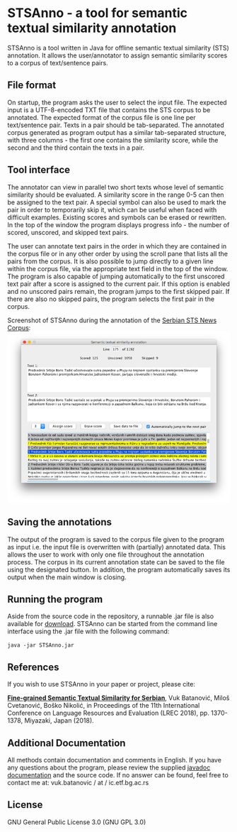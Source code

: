 # STSAnno - a tool for semantic textual similarity annotation
STSAnno is a tool written in Java for offline semantic textual similarity (STS) annotation.
It allows the user/annotator to assign semantic similarity scores to a corpus of text/sentence pairs.

## File format
On startup, the program asks the user to select the input file.
The expected input is a UTF-8-encoded TXT file that contains the STS corpus to be annotated.
The expected format of the corpus file is one line per text/sentence pair.
Texts in a pair should be tab-separated.
The annotated corpus generated as program output has a similar tab-separated structure, with three columns - the first one contains the similarity score, while the second and the third contain the texts in a pair.

## Tool interface
The annotator can view in parallel two short texts whose level of semantic similarity should be evaluated.
A similarity score in the range 0-5 can then be assigned to the text pair.
A special symbol can also be used to mark the pair in order to temporarily skip it, which can be useful when faced with difficult examples.
Existing scores and symbols can be erased or rewritten.
In the top of the window the program displays progress info - the number of scored, unscored, and skipped text pairs.

The user can annotate text pairs in the order in which they are contained in the corpus file or in any other order by using the scroll pane that lists all the pairs from the corpus.
It is also possible to jump directly to a given line within the corpus file, via the appropriate text field in the top of the window.
The program is also capable of jumping automatically to the first unscored text pair after a score is assigned to the current pair.
If this option is enabled and no unscored pairs remain, the program jumps to the first skipped pair.
If there are also no skipped pairs, the program selects the first pair in the corpus.

Screenshot of STSAnno during the annotation of the [Serbian STS News Corpus](https://vukbatanovic.github.io/STS.news.sr/):
![STSAnno Screenshot](./doc/Screenshot.png)

## Saving the annotations
The output of the program is saved to the corpus file given to the program as input i.e. the input file is overwritten with (partially) annotated data.
This allows the user to work with only one file throughout the annotation process.
The corpus in its current annotation state can be saved to the file using the designated button.
In addition, the program automatically saves its output when the main window is closing.

## Running the program
Aside from the source code in the repository, a runnable .jar file is also available for [download](https://github.com/vukbatanovic/STSAnno/releases/download/v1.0.0/STSAnno.jar).
STSAnno can be started from the command line interface using the .jar file with the following command:
```
java -jar STSAnno.jar
```

## References
If you wish to use STSAnno in your paper or project, please cite:

**[Fine-grained Semantic Textual Similarity for Serbian](http://www.lrec-conf.org/proceedings/lrec2018/pdf/442.pdf)**, Vuk Batanović, Miloš Cvetanović, Boško Nikolić, in Proceedings of the 11th International Conference on Language Resources and Evaluation (LREC 2018), pp. 1370-1378, Miyazaki, Japan (2018).

## Additional Documentation
All methods contain documentation and comments in English.
If you have any questions about the program, please review the supplied [javadoc documentation](https://vukbatanovic.github.io/STSAnno/doc/index.html) and the source code.
If no answer can be found, feel free to contact me at: vuk.batanovic / at / ic.etf.bg.ac.rs

## License
GNU General Public License 3.0 (GNU GPL 3.0)
